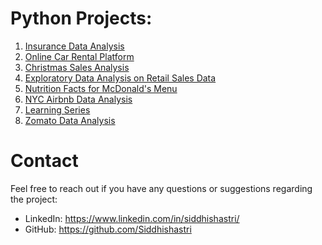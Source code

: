 # Python Projects:

1. [Insurance Data Analysis](https://github.com/Siddhishastri/Python_Projects/blob/main/Insurance%20Data%20Analysis/README.md)
2. [Online Car Rental Platform](https://github.com/Siddhishastri/Python_Projects/tree/main/Online%20Car%20Rental%20Platform)
3. [Christmas Sales Analysis](https://github.com/Siddhishastri/Python_Projects/tree/main/Christmas_Sales_Analysis)
4. [Exploratory Data Analysis on Retail Sales Data](https://github.com/Siddhishastri/Python_Projects/tree/main/Exploratory_Data_Analysis_on_Retail_Sales_Data)
5. [Nutrition Facts for McDonald's Menu](https://github.com/Siddhishastri/Python_Projects/tree/main/Nutrition%20Facts%20for%20McDonald's%20Menu)
6. [NYC Airbnb Data Analysis](https://github.com/Siddhishastri/Python_Projects/tree/main/NYC_airbnb_data)
7. [Learning Series](https://github.com/Siddhishastri/Python_Projects/tree/main/Learning_Series)
8. [Zomato Data Analysis](https://github.com/Siddhishastri/Python_Projects/tree/main/Zomato_Data_Analysis)

# Contact

Feel free to reach out if you have any questions or suggestions regarding the project:

+ LinkedIn: https://www.linkedin.com/in/siddhishastri/
+ GitHub: https://github.com/Siddhishastri
